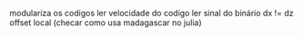 <!--tentar subtrair só a onda direta-->
modulariza os codigos
ler velocidade do codigo
ler sinal do binário
dx != dz
offset local
(checar como usa madagascar no julia)
